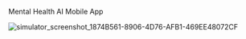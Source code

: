 Mental Health AI Mobile App

![simulator_screenshot_1874B561-8906-4D76-AFB1-469EE48072CF](https://github.com/user-attachments/assets/df436f08-c4f7-40e7-a368-6ff841a02eee)
